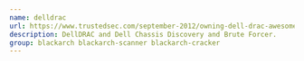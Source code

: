 ```yaml
---
name: delldrac
url: https://www.trustedsec.com/september-2012/owning-dell-drac-awesome-hack/
description: DellDRAC and Dell Chassis Discovery and Brute Forcer.
group: blackarch blackarch-scanner blackarch-cracker
---
```

